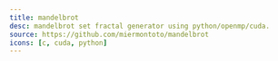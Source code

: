 ```yaml
---
title: mandelbrot
desc: mandelbrot set fractal generator using python/openmp/cuda.
source: https://github.com/miermontoto/mandelbrot
icons: [c, cuda, python]
---
```

